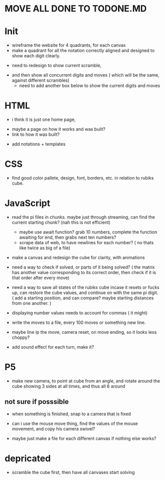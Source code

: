 # MOVE ALL DONE TO TODONE.MD
# Init
+ wireframe the website for 4 quadrants, for each canvas
+ make a quadrant for all the notation correctly aligned and designed to show each digit clearly. 
- need to redesign to show current scramble, 
+ and then show all concurrent digits and moves ( which will be the same, against different scrambles)
    + need to add another box below to show the current digits and moves

# HTML
+ i think it is just one home page, 
- maybe a page on how it works and was built?
- link to how it was built?
+ add notations + templates

# CSS
+ find good color pallete, design, font, borders, etc. in relation to rubiks cube. 


# JavaScript
- read the pi files in chunks. maybe just through streaming, can find the current starting chunk? (nah this is not efficient) 
    - maybe use await function? grab 10 numbers, complete the function awaiting for end, then grabs next ten numbers?
    - scrape data of web, to have newlines for each number? ( no thats like twice as big of a file)
- make a canvas and redesign the cube for clarity, with animations
- need a way to check if solved, or parts of it being solved? 
( the matrix has another value corresponding to its correct order, then check if it is that order after every move)
- need a way to save all states of the rubiks cube incase it resets or fucks up, can restore the cube values, and continue on with the same pi digit. 
( add a starting position, and can compare? maybe starting distances from one another. )

- displaying number values needs to account for commas ( it might)

- write the moves to a file, every 100 moves or something new line.

- maybe line ip the move, camera reset, on move ending, so it looks less choppy?

- add sound effect for each turn, make it?

# P5 
+ make new camera, to point at cube from an angle, and rotate around the cube showing 3 sides at all times, and thus all 6 around
## not sure if posssible
- when something is finished, snap to a camera that is fixed

- can i use the mouse move thing, find the values of the mouse movement, and copy his camera swivel?

- maybe just make a file for each different canvas if nothing else works?


# depricated
- scramble the cube first, then have all canvases start solving 